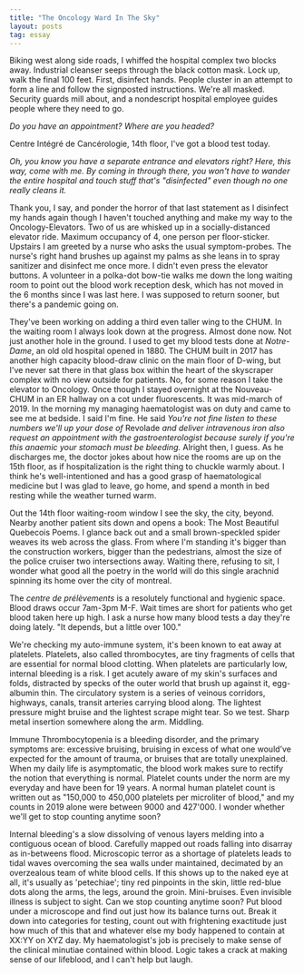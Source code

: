 ```yaml
---
title: "The Oncology Ward In The Sky"
layout: posts
tag: essay
---
```


Biking west along side roads, I whiffed the hospital complex two blocks away. Industrial cleanser seeps through the black cotton mask. Lock up, walk the final 100 feet. First, disinfect hands. People cluster in an attempt to form a line and follow the signposted instructions. We're all masked. Security guards mill about, and a nondescript hospital employee guides people where they need to go.

_Do you have an appointment? Where are you headed?_

Centre Intégré de Cancérologie, 14th floor, I've got a blood test today.

_Oh, you know you have a separate entrance and elevators right? Here, this way, come with me. By coming in through there, you won't have to wander the entire hospital and touch stuff that's "disinfected" even though no one really cleans it._

Thank you, I say, and ponder the horror of that last statement as I disinfect my hands again though I haven't touched anything and make my way to the Oncology-Elevators. Two of us are whisked up in a socially-distanced elevator ride. Maximum occupancy of 4, one person per floor-sticker. Upstairs I am greeted by a nurse who asks the usual symptom-probes. The nurse's right hand brushes up against my palms as she leans in to spray sanitizer and disinfect me once more. I didn't even press the elevator buttons. A volunteer in a polka-dot bow-tie walks me down the long waiting room to point out the blood work reception desk, which has not moved in the 6 months since I was last here. I was supposed to return sooner, but there's a pandemic going on.

They've been working on adding a third even taller wing to the CHUM. In the waiting room I always look down at the progress. Almost done now. Not just another hole in the ground. I used to get my blood tests done at _Notre-Dame_, an old old hospital opened in 1880. The CHUM built in 2017 has another high capacity blood-draw clinic on the main floor of D-wing, but I've never sat there in that glass box within the heart of the skyscraper complex with no view outside for patients. No, for some reason I take the elevator to Oncology. Once though I stayed overnight at the Nouveau-CHUM in an ER hallway on a cot under fluorescents. It was mid-march of 2019. In the morning my managing haematologist was on duty and came to see me at bedside. I said I'm fine. He said _You're not fine listen to these numbers we'll up your dose of_ Revolade _and deliver intravenous iron also request an appointment with the gastroenterologist because surely if you're this anaemic your stomach must be bleeding._ Alright then, I guess. As he discharges me, the doctor jokes about how nice the rooms are up on the 15th floor, as if hospitalization is the right thing to chuckle warmly about. I think he's well-intentioned and has a good grasp of haematological medicine but I was glad to leave, go home, and spend a month in bed resting while the weather turned warm.

Out the 14th floor waiting-room window I see the sky, the city, beyond. Nearby another patient sits down and opens a book: The Most Beautiful Quebecois Poems. I glance back out and a small brown-speckled spider weaves its web across the glass. From where I'm standing it's bigger than the construction workers, bigger than the pedestrians, almost the size of the police cruiser two intersections away. Waiting there, refusing to sit, I wonder what good all the poetry in the world will do this single arachnid spinning its home over the city of montreal.

The _centre de prélèvements_ is a resolutely functional and hygienic space. Blood draws occur 7am-3pm M-F. Wait times are short for patients who get blood taken here up high. I ask a nurse how many blood tests a day they're doing lately. "It depends, but a little over 100."

We're checking my auto-immune system, it's been known to eat away at platelets. Platelets, also called thrombocytes, are tiny fragments of cells that are essential for normal blood clotting. When platelets are particularly low, internal bleeding is a risk. I get acutely aware of my skin's surfaces and folds, distracted by specks of the outer world that brush up against it, egg-albumin thin. The circulatory system is a series of veinous corridors, highways, canals, transit arteries carrying blood along. The lightest pressure might bruise and the lightest scrape might tear. So we test. Sharp metal insertion somewhere along the arm. Middling.

Immune Thrombocytopenia is a bleeding disorder, and the primary symptoms are: excessive bruising, bruising in excess of what one would’ve expected for the amount of trauma, or bruises that are totally unexplained. When my daily life is  asymptomatic, the blood work makes sure to rectify the notion that everything is normal. Platelet counts under the norm are my everyday and have been for 19 years. A normal human platelet count is written out as "150,000 to 450,000 platelets per microliter of blood," and my counts in 2019 alone were between 9000 and 427'000. I wonder whether we'll get to stop counting anytime soon?

Internal bleeding's a slow dissolving of venous layers melding into a contiguous ocean of blood. Carefully mapped out roads falling into disarray as in-betweens flood. Microscopic terror as a shortage of platelets leads to tidal waves overcoming the sea walls under maintained, decimated by an overzealous team of white blood cells. If this shows up to the naked eye at all, it's usually as 'petechiae'; tiny red pinpoints in the skin, little red-blue dots along the arms, the legs, around the groin. Mini-bruises. Even invisible illness is subject to sight. Can we stop counting anytime soon? Put blood under a microscope and find out just how its balance turns out. Break it down into categories for testing, count out with frightening exactitude just how much of this that and whatever else my body happened to contain at XX:YY on XYZ day. My haematologist's job is precisely to make sense of the clinical minutiae contained within blood. Logic takes a crack at making sense of our lifeblood, and I can't help but laugh.
